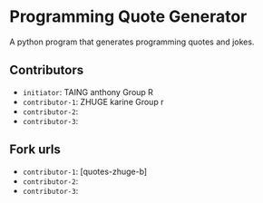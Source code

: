 # Programming Quote Generator

A python program that generates programming quotes and jokes.

## Contributors
- `initiator`: TAING anthony Group R
- `contributor-1`: ZHUGE karine Group r
- `contributor-2`: 
- `contributor-3`:
## Fork urls
- `contributor-1`: [quotes-zhuge-b]
- `contributor-2`: 
- `contributor-3`: 

